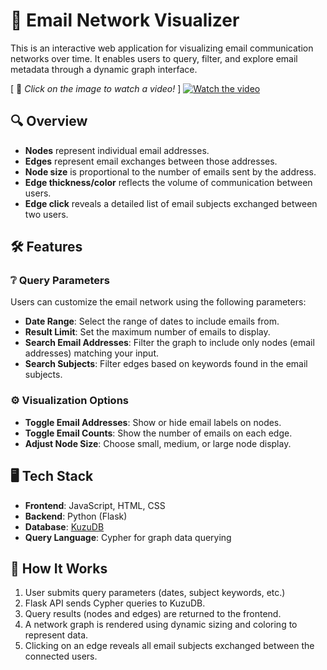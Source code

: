 # 📧 Email Network Visualizer

This is an interactive web application for visualizing email communication networks over time. It enables users to query, filter, and explore email metadata through a dynamic graph interface.

[ 🔗 *Click on the image to watch a video!* ]
[![Watch the video](https://github.com/user-attachments/assets/f15a8d4c-308c-4250-b18a-ba8f01e75645)](https://drive.google.com/file/d/1TWyvDm6QB-l8E2fuBmMN2N1pdMPelHF2/view?usp=sharing)



## 🔍 Overview

- **Nodes** represent individual email addresses.
- **Edges** represent email exchanges between those addresses.
- **Node size** is proportional to the number of emails sent by the address.
- **Edge thickness/color** reflects the volume of communication between users.
- **Edge click** reveals a detailed list of email subjects exchanged between two users.

## 🛠️ Features

### ❔ Query Parameters

Users can customize the email network using the following parameters:

- **Date Range**: Select the range of dates to include emails from.
- **Result Limit**: Set the maximum number of emails to display.
- **Search Email Addresses**: Filter the graph to include only nodes (email addresses) matching your input.
- **Search Subjects**: Filter edges based on keywords found in the email subjects.

### ⚙️ Visualization Options

- **Toggle Email Addresses**: Show or hide email labels on nodes.
- **Toggle Email Counts**: Show the number of emails on each edge.
- **Adjust Node Size**: Choose small, medium, or large node display.

## 🖥️ Tech Stack

- **Frontend**: JavaScript, HTML, CSS
- **Backend**: Python (Flask)
- **Database**: [KuzuDB](https://kuzudb.com/)
- **Query Language**: Cypher for graph data querying

## 🚀 How It Works

1. User submits query parameters (dates, subject keywords, etc.)
2. Flask API sends Cypher queries to KuzuDB.
3. Query results (nodes and edges) are returned to the frontend.
4. A network graph is rendered using dynamic sizing and coloring to represent data.
5. Clicking on an edge reveals all email subjects exchanged between the connected users.
